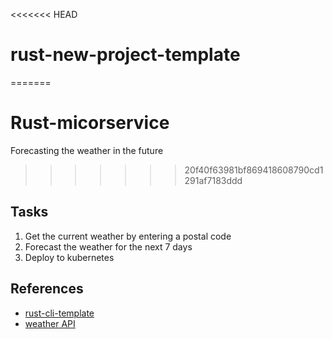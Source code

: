 <<<<<<< HEAD
# rust-new-project-template

=======
# Rust-micorservice
Forecasting the weather in the future
>>>>>>> 20f40f63981bf869418608790cd1291af7183ddd

## Tasks

1. Get the current weather by entering a postal code
2. Forecast the weather for the next 7 days
3. Deploy to kubernetes

## References

* [rust-cli-template](https://github.com/kbknapp/rust-cli-template)
* [weather API](https://www.weatherapi.com/my/)
